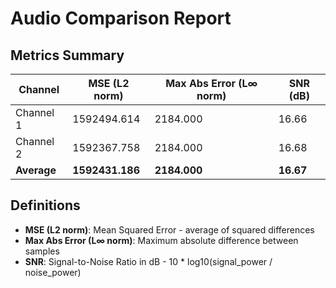 # Audio Comparison Report

## Metrics Summary

| Channel | MSE (L2 norm) | Max Abs Error (L∞ norm) | SNR (dB) |
|---------|---------------|--------------------------|----------|
| Channel 1 | 1592494.614 | 2184.000 | 16.66 |
| Channel 2 | 1592367.758 | 2184.000 | 16.68 |
| **Average** | **1592431.186** | **2184.000** | **16.67** |

## Definitions

- **MSE (L2 norm)**: Mean Squared Error - average of squared differences
- **Max Abs Error (L∞ norm)**: Maximum absolute difference between samples
- **SNR**: Signal-to-Noise Ratio in dB - 10 * log10(signal_power / noise_power)
